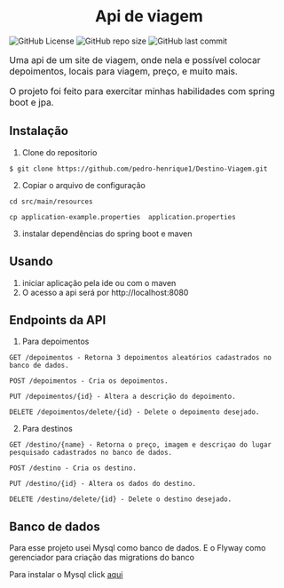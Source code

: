 <h1 align="center"> Api de viagem </h1>


![GitHub License](https://img.shields.io/github/license/pedro-henrique1/Destino-Viagem?style=flat)
![GitHub repo size](https://img.shields.io/github/repo-size/pedro-henrique1/Destino-Viagem?style=flat)
![GitHub last commit](https://img.shields.io/github/last-commit/pedro-henrique1/Destino-Viagem?style=flat)

<p style="font-size:16px;">Uma api de um site de viagem, onde nela e possível colocar depoimentos, locais para viagem, preço, e muito mais.</p>
<p style="font-size:16px;" >O projeto foi feito para exercitar minhas habilidades com spring boot e jpa.</p>

## Instalação

1. Clone do repositorio

```
$ git clone https://github.com/pedro-henrique1/Destino-Viagem.git

```

2. Copiar o arquivo de configuração

```
cd src/main/resources

cp application-example.properties  application.properties

```

3. instalar dependências do spring boot e maven

## Usando

1. iniciar aplicação pela ide ou com o maven
2. O acesso a api será por http://localhost:8080

## Endpoints da API

1. Para depoimentos

```
GET /depoimentos - Retorna 3 depoimentos aleatórios cadastrados no banco de dados.

POST /depoimentos - Cria os depoimentos.

PUT /depoimentos/{id} - Altera a descrição do depoimento.

DELETE /depoimentos/delete/{id} - Delete o depoimento desejado.
```

2. Para destinos

```
GET /destino/{name} - Retorna o preço, imagem e descriçao do lugar pesquisado cadastrados no banco de dados.

POST /destino - Cria os destino.

PUT /destino/{id} - Altera os dados do destino.

DELETE /destino/delete/{id} - Delete o destino desejado.

```

## Banco de dados

Para esse projeto usei Mysql como banco de dados. E o Flyway como gerenciador para criação das migrations do banco

Para instalar o Mysql click [aqui](https://www.mysql.com/)





